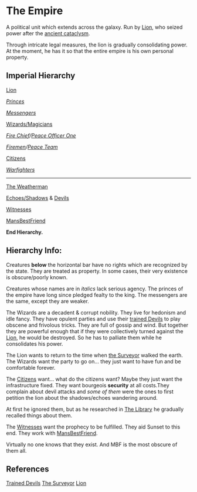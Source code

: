 # The Empire

A political unit which extends across the galaxy. Run by [Lion](/p/2001b9b679ed4d8abbd8cfb46998773c), who seized power after the [ancient cataclysm](/p/9cbe02df69b34efbbd4bb2d35ef029fc).

Through intricate legal measures, the lion is gradually consolidating power. At the moment, he has it so that the entire empire is his own personal property.

## Imperial Hierarchy

[Lion](/p/2001b9b679ed4d8abbd8cfb46998773c)

*[Princes](/p/0b4fce6215444ac7ace59680400ea00d)*

*[Messengers](/p/ad88bd18603b455db621ae9f9243c7e4)*

[Wizards/Magicians](/p/e3ff55f45f0143ebac643c1cc37813a3)

*[Fire Chief](/p/1ef4b06dc1a54d4b8711df3ec9c45c5d)/[Peace Officer One](/p/1f69094026e64289883eacfd026e270d)*

*[Firemen](/p/d5993f84a4d64966b451ad2d93de1693)/[Peace Team](/p/3cb671899d6e4f15a8d2fc4076e56356)*

[Citizens](/p/d7ca438af1474c278031d0c9dd870c42)

*[Warfighters](/p/64a95ac03b7546249ebe255b2b2fd8a6)*

***

[The Weatherman](/p/626c245aa9f84338bbd35a3874186b8a)

[Echoes/Shadows](/p/da622103663d4fad8372a8769414cc25) & [Devils](/p/a22030bec1ff40e587d2146fb95be185)

[Witnesses](/p/71f7bbe694b74dde9a39c628cfc1e9ff)

[MansBestFriend](/p/2e58a4c24f8e4bf2a6779f1fd191a209)

**End Hierarchy.**

## Hierarchy Info:

Creatures **below** the horizontal bar have no rights which are recognized by the state. They are treated as property. In some cases, their very existence is obscure/poorly known.

Creatures whose names are in *italics* lack serious agency. The princes of the empire have long since pledged fealty to the king. The messengers are the same, except they are weaker.

The Wizards are a decadent & corrupt nobility. They live for hedonism and idle fancy. They have opulent parties and use their [trained Devils](/p/f46513ec051945a2b5cc36154bef3656) to play obscene and frivolous tricks. They are full of gossip and wind. But together they are powerful enough that if they were collectively turned against the [Lion](/p/2001b9b679ed4d8abbd8cfb46998773c), he would be destroyed. So he has to palliate them while he consolidates his power.

The Lion wants to return to the time when [the Surveyor](/p/c7964e9075b3441eb4bd789fd283aa6a) walked the earth. The Wizards want the party to go on… they just want to have fun and be comfortable forever.

The [Citizens](/p/d7ca438af1474c278031d0c9dd870c42) want… what do the citizens want? Maybe they just want the infrastructure fixed. They want bourgeois **security** at all costs.They complain about devil attacks and *some of them* were the ones to first petition the lion about the shadows/echoes wandering around.

At first he ignored them, but as he researched in [The Library](/p/2027d68ffecb47449da8062236a6f303) he gradually recalled things about them.

The [Witnesses](/p/71f7bbe694b74dde9a39c628cfc1e9ff) want the prophecy to be fulfilled. They aid Sunset to this end. They work with [MansBestFriend](/p/2e58a4c24f8e4bf2a6779f1fd191a209).

Virtually no one knows that they exist. And MBF is the most obscure of them all.

## References

[Trained Devils](/p/f46513ec051945a2b5cc36154bef3656)
[The Surveyor](/p/c7964e9075b3441eb4bd789fd283aa6a)
[Lion](/p/2001b9b679ed4d8abbd8cfb46998773c)
